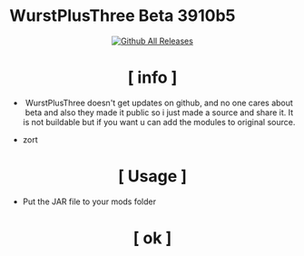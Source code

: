 # WurstPlusThree Beta 3910b5


<div align="center">

[![Github All Releases](https://img.shields.io/github/downloads/Luxotick/wurst-plus-three-Beta-3910b5/total.svg)]()

# [ info ]

+ WurstPlusThree doesn't get updates on github, and no one cares about beta and also they made it public so i just made a source and share it. It is not buildable but if you want u can add the modules to original source.

</div>

+ zort

<div align="center">

# [ Usage ]

</div>

+ Put the JAR file to your mods folder

<div align="center">

# [ ok ]

<div align="center")

